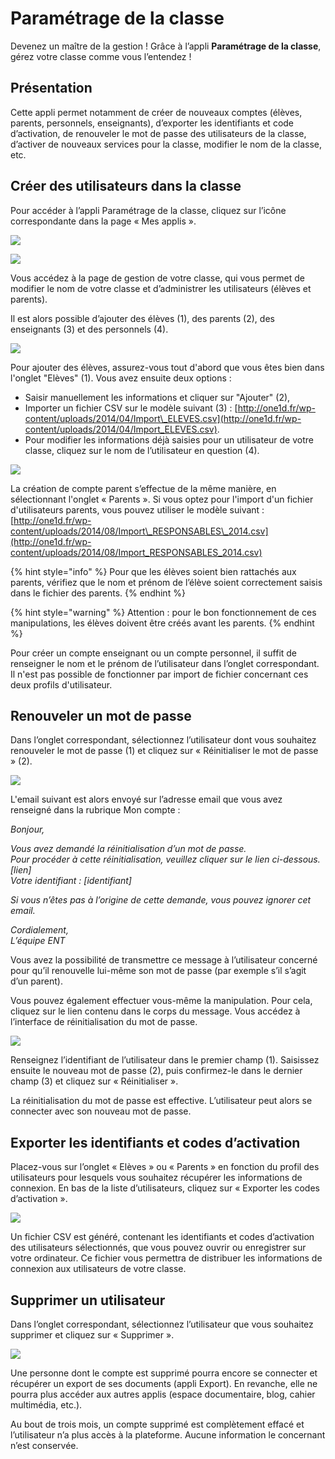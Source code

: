# Paramétrage de la classe

Devenez un maître de la gestion ! Grâce à l’appli **Paramétrage de la classe**, gérez votre classe comme vous l’entendez !

## Présentation

Cette appli permet notamment de créer de nouveaux comptes \(élèves, parents, personnels, enseignants\), d’exporter les identifiants et code d’activation, de renouveler le mot de passe des utilisateurs de la classe, d’activer de nouveaux services pour la classe, modifier le nom de la classe, etc.

## Créer des utilisateurs dans la classe

Pour accéder à l’appli Paramétrage de la classe, cliquez sur l’icône correspondante dans la page « Mes applis ».

![](.gitbook/assets/2018-08-24_11h44_08%20%283%29%20%284%29.png)

![](.gitbook/assets/2018-08-24_11h45_21%20%283%29%20%281%29.png)

Vous accédez à la page de gestion de votre classe, qui vous permet de modifier le nom de votre classe et d’administrer les utilisateurs \(élèves et parents\).

Il est alors possible d’ajouter des élèves \(1\), des parents \(2\), des enseignants \(3\) et des personnels \(4\).

![](.gitbook/assets/2018-08-24_11h46_40%20%283%29.png)

Pour ajouter des élèves, assurez-vous tout d'abord que vous êtes bien dans l'onglet "Elèves" \(1\). Vous avez ensuite deux options :

* Saisir manuellement les informations et cliquer sur "Ajouter" \(2\),
* Importer un fichier CSV sur le modèle suivant \(3\) : [http://one1d.fr/wp-content/uploads/2014/04/Import\_ELEVES.csv](http://one1d.fr/wp-content/uploads/2014/04/Import_ELEVES.csv).
* Pour modifier les informations déjà saisies pour un utilisateur de votre classe, cliquez sur le nom de l’utilisateur en question \(4\).

![](.gitbook/assets/2018-08-24_11h48_43%20%283%29%20%284%29.png)

La création de compte parent s’effectue de la même manière, en sélectionnant l'onglet « Parents ». Si vous optez pour l'import d'un fichier d'utilisateurs parents, vous pouvez utiliser le modèle suivant : [http://one1d.fr/wp-content/uploads/2014/08/Import\_RESPONSABLES\_2014.csv](http://one1d.fr/wp-content/uploads/2014/08/Import_RESPONSABLES_2014.csv)

{% hint style="info" %}
Pour que les élèves soient bien rattachés aux parents, vérifiez que le nom et prénom de l’élève soient correctement saisis dans le fichier des parents.
{% endhint %}

{% hint style="warning" %}
Attention : pour le bon fonctionnement de ces manipulations, les élèves doivent être créés avant les parents.
{% endhint %}

Pour créer un compte enseignant ou un compte personnel, il suffit de renseigner le nom et le prénom de l’utilisateur dans l’onglet correspondant. Il n'est pas possible de fonctionner par import de fichier concernant ces deux profils d'utilisateur.

## Renouveler un mot de passe

Dans l’onglet correspondant, sélectionnez l’utilisateur dont vous souhaitez renouveler le mot de passe \(1\) et cliquez sur « Réinitialiser le mot de passe » \(2\).

![](.gitbook/assets/2018-08-24_11h59_36.png)

L'email suivant est alors envoyé sur l’adresse email que vous avez renseigné dans la rubrique Mon compte :

_Bonjour,_

_Vous avez demandé la réinitialisation d’un mot de passe.  
Pour procéder à cette réinitialisation, veuillez cliquer sur le lien ci-dessous.  
\[lien\]  
Votre identifiant : \[identifiant\]_

_Si vous n’êtes pas à l’origine de cette demande, vous pouvez ignorer cet email._

_Cordialement,  
L’équipe ENT_

Vous avez la possibilité de transmettre ce message à l’utilisateur concerné pour qu’il renouvelle lui-même son mot de passe \(par exemple s’il s’agit d’un parent\).

Vous pouvez également effectuer vous-même la manipulation. Pour cela, cliquez sur le lien contenu dans le corps du message. Vous accédez à l’interface de réinitialisation du mot de passe.

![](.gitbook/assets/p8%20%281%29%20%283%29.png)

Renseignez l’identifiant de l’utilisateur dans le premier champ \(1\). Saisissez ensuite le nouveau mot de passe \(2\), puis confirmez-le dans le dernier champ \(3\) et cliquez sur « Réinitialiser ».

La réinitialisation du mot de passe est effective. L’utilisateur peut alors se connecter avec son nouveau mot de passe.

## Exporter les identifiants et codes d’activation

Placez-vous sur l’onglet « Elèves » ou « Parents » en fonction du profil des utilisateurs pour lesquels vous souhaitez récupérer les informations de connexion. En bas de la liste d’utilisateurs, cliquez sur « Exporter les codes d’activation ».

![](.gitbook/assets/2018-08-24_12h03_27%20%281%29%20%282%29.png)

Un fichier CSV est généré, contenant les identifiants et codes d’activation des utilisateurs sélectionnés, que vous pouvez ouvrir ou enregistrer sur votre ordinateur. Ce fichier vous permettra de distribuer les informations de connexion aux utilisateurs de votre classe.

## Supprimer un utilisateur

Dans l’onglet correspondant, sélectionnez l’utilisateur que vous souhaitez supprimer et cliquez sur « Supprimer ».

![](.gitbook/assets/2018-08-24_12h04_21%20%283%29%20%283%29.png)

Une personne dont le compte est supprimé pourra encore se connecter et récupérer un export de ses documents \(appli Export\). En revanche, elle ne pourra plus accéder aux autres applis \(espace documentaire, blog, cahier multimédia, etc.\).

Au bout de trois mois, un compte supprimé est complètement effacé et l’utilisateur n’a plus accès à la plateforme. Aucune information le concernant n’est conservée.


